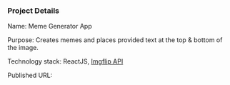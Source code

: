 ### Project Details
Name: Meme Generator App

Purpose: Creates memes and places provided text at the top & bottom of the image. 

Technology stack: ReactJS, [Imgflip API](https://imgflip.com/api)

Published URL: 
